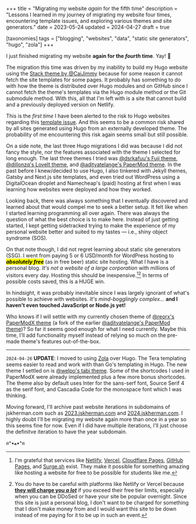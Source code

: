 +++
title = "Migrating my website *again* for the fifth time"
description = "Lessons I learned in my journey of migrating my website four times, encountering template issues, and exploring various themes and site generators."
date = 2023-05-24
updated = 2024-04-27
draft = true

[taxonomies]
tags = ["blogging", "websites", "data", "static site generators", "hugo", "zola"]
+++

I just finished migrating my website **again for the _fourth_ time**. Yay! 🎉

The migration this time was driven by my inability to build my Hugo website using the [Stack theme by @CaiJimmy](https://github.com/CaiJimmy/hugo-theme-stack) because for some reason it cannot fetch the site templates for some pages. It probably has something to do with how the theme is distributed over Hugo modules and on GitHub since I cannot fetch the theme's templates via the Hugo module method or the Git submodule method. With this, all that I'm left with is a site that cannot build and a previously deployed version on Netlify.

This is the *first time* I have been alerted to the risk to Hugo websites regarding this [template issue](https://github.com/CaiJimmy/hugo-theme-stack/issues/815#issue-1689445412). And this seems to be a common risk shared by all sites generated using Hugo from an externally developed theme. The probability of me encountering this risk again seems small but still possible.

On a side note, the last three Hugo migrations I did was because I did not fancy the style, nor the features associated with the theme I selected for long enough. The last three themes I tried was [@dsrkafuu's Fuji theme](https://github.com/dsrkafuu/hugo-theme-fuji), [@dillonzq's LoveIt theme](https://github.com/dillonzq/LoveIt), and [@adityatelange's PaperMod theme](https://github.com/adityatelange/hugo-PaperMod). In the past before I knew/decided to use Hugo, I also tinkered with Jekyll themes, Gatsby and Next.js site templates, and even tried out WordPress using a DigitalOcean droplet and Namecheap's (paid) hosting at first when I was learning how websites were deployed and how they worked.

Looking back, there was always something that I eventually discovered and learned about that would compel me to seek a better setup. It felt like when I started learning programming all over again. There was always the question of what the best choice is to make here. Instead of just getting started, I kept getting sidetracked trying to make the experience of my personal website better and suited to my tastes — i.e., shiny object syndrome (SOS).

On that note though, I did not regret learning about static site generators (SSG). I went from paying 5 or 6 USD/month for WordPress hosting to <mark>**_absolutely free_**</mark> (as in free beer) static site hosting. What I have is a personal blog. *It's not a website of a large corporation*  with millions of visitors every day. Hosting this should be inexpensive.[^1][^2] In terms of possible costs saved, this is a HUGE win.

In hindsight, it was probably inevitable since I was largely ignorant of what's possible to achieve with websites. *It's mind-bogglingly complex*... **and I haven't even touched JavaScript or Node.js yet!**

Who knows if I will settle with my currently chosen theme of [@reorx's PaperModX theme](https://github.com/reorx/hugo-PaperModX/) (a fork of the earlier [@adityatelange's PaperMod theme](https://github.com/adityatelange/hugo-PaperMod))? So far it seems good enough for what I need currently. Maybe this time, I'll add functionality myself instead of relying so much on the pre-made theme's features out-of-the-box.

---

`2024-04-26` **UPDATE**: I moved to using [Zola](https://getzola.org/) over Hugo. The Tera templating seems easier to read and work with than Go's templating in Hugo. The new theme I settled on is [@welpo's tabi theme](https://github.com/welpo/tabi). Some of the shortcodes I used in PaperModX were already implemented plus a few more bonus shortcodes. The theme also by default uses Inter for the sans-serf font, Source Serif 4 as the serif font, and Cascadia Code for the monospace font which I was thinking.

Moving forward, I'll archive past website iterations in subdomains of jskherman.com such as [2023.jskherman.com](https://2023.jskherman.com) and [2024.jskherman.com](https://2024.jskherman.com). I highly doubt I'll be migrating my website again more than once in a year so this seems fine for now. Even if I did have multiple iterations, I'll just choose the definitve iteration to have the year subdomain.

ฅ⁠^⁠•⁠ﻌ⁠•⁠^⁠ฅ

<!-- footnotes -->

[^1]: I'm grateful that services like [Netlify](https://netlify.com), [Vercel](https://vercel.com), [Cloudflare Pages](https://pages.cloudflare.com), [GitHub Pages](https://pages.github.com), and [Surge.sh](https://surge.sh) exist. They make it possible for something amazing like hosting a website for free to be possible for students like me.

[^2]: You do have to be careful with platforms like Netlify or Vercel because [**they will charge you _a lot_**](https://old.reddit.com/r/webdev/comments/1b14bty/netlify_just_sent_me_a_104k_bill_for_a_simple/) if you exceed their free tier limits, especially when you can be DDoSed or have your site be popular overnight. Since this site is just a personal blog, I don't want to be charged for something that I don't make money from and I would want this site to be down instead of me paying for it to be up in such an event.
